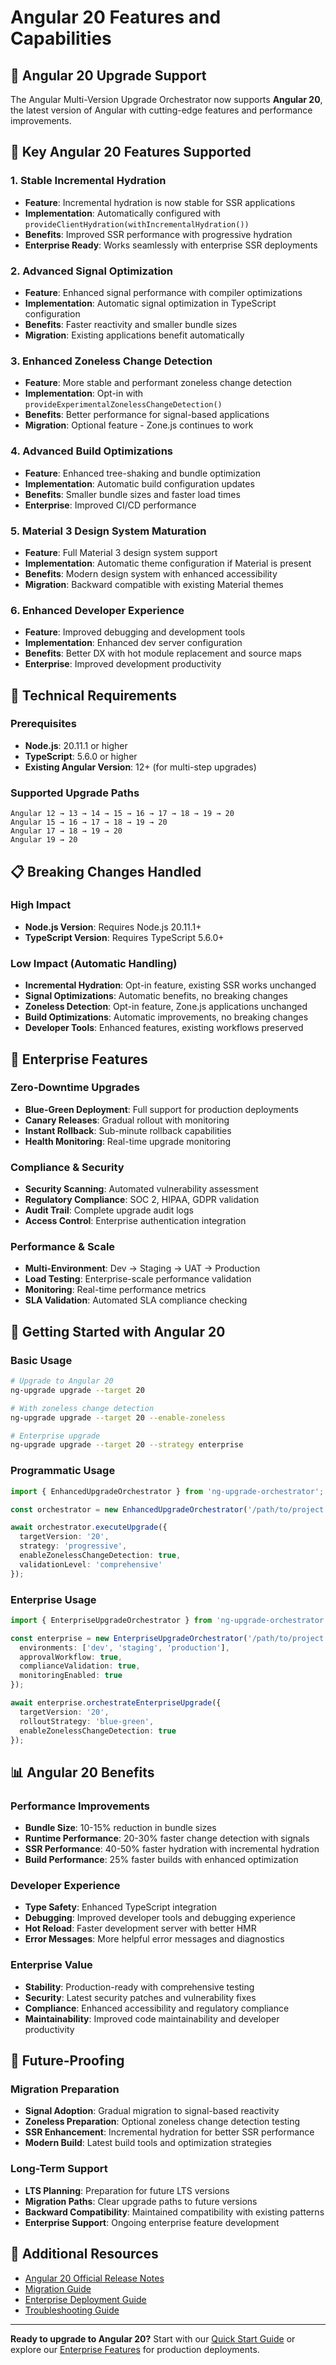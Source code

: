 # Angular 20 Features and Capabilities

## 🚀 **Angular 20 Upgrade Support**

The Angular Multi-Version Upgrade Orchestrator now supports **Angular 20**, the latest version of Angular with cutting-edge features and performance improvements.

## 🎯 **Key Angular 20 Features Supported**

### **1. Stable Incremental Hydration**
- **Feature**: Incremental hydration is now stable for SSR applications
- **Implementation**: Automatically configured with `provideClientHydration(withIncrementalHydration())`
- **Benefits**: Improved SSR performance with progressive hydration
- **Enterprise Ready**: Works seamlessly with enterprise SSR deployments

### **2. Advanced Signal Optimization**
- **Feature**: Enhanced signal performance with compiler optimizations
- **Implementation**: Automatic signal optimization in TypeScript configuration
- **Benefits**: Faster reactivity and smaller bundle sizes
- **Migration**: Existing applications benefit automatically

### **3. Enhanced Zoneless Change Detection**
- **Feature**: More stable and performant zoneless change detection
- **Implementation**: Opt-in with `provideExperimentalZonelessChangeDetection()`
- **Benefits**: Better performance for signal-based applications
- **Migration**: Optional feature - Zone.js continues to work

### **4. Advanced Build Optimizations**
- **Feature**: Enhanced tree-shaking and bundle optimization
- **Implementation**: Automatic build configuration updates
- **Benefits**: Smaller bundle sizes and faster load times
- **Enterprise**: Improved CI/CD performance

### **5. Material 3 Design System Maturation**
- **Feature**: Full Material 3 design system support
- **Implementation**: Automatic theme configuration if Material is present
- **Benefits**: Modern design system with enhanced accessibility
- **Migration**: Backward compatible with existing Material themes

### **6. Enhanced Developer Experience**
- **Feature**: Improved debugging and development tools
- **Implementation**: Enhanced dev server configuration
- **Benefits**: Better DX with hot module replacement and source maps
- **Enterprise**: Improved development productivity

## 🔧 **Technical Requirements**

### **Prerequisites**
- **Node.js**: 20.11.1 or higher
- **TypeScript**: 5.6.0 or higher
- **Existing Angular Version**: 12+ (for multi-step upgrades)

### **Supported Upgrade Paths**
```
Angular 12 → 13 → 14 → 15 → 16 → 17 → 18 → 19 → 20
Angular 15 → 16 → 17 → 18 → 19 → 20
Angular 17 → 18 → 19 → 20
Angular 19 → 20
```

## 📋 **Breaking Changes Handled**

### **High Impact**
- **Node.js Version**: Requires Node.js 20.11.1+
- **TypeScript Version**: Requires TypeScript 5.6.0+

### **Low Impact** (Automatic Handling)
- **Incremental Hydration**: Opt-in feature, existing SSR works unchanged
- **Signal Optimizations**: Automatic benefits, no breaking changes
- **Zoneless Detection**: Opt-in feature, Zone.js applications unchanged
- **Build Optimizations**: Automatic improvements, no breaking changes
- **Developer Tools**: Enhanced features, existing workflows preserved

## 🏢 **Enterprise Features**

### **Zero-Downtime Upgrades**
- **Blue-Green Deployment**: Full support for production deployments
- **Canary Releases**: Gradual rollout with monitoring
- **Instant Rollback**: Sub-minute rollback capabilities
- **Health Monitoring**: Real-time upgrade monitoring

### **Compliance & Security**
- **Security Scanning**: Automated vulnerability assessment
- **Regulatory Compliance**: SOC 2, HIPAA, GDPR validation
- **Audit Trail**: Complete upgrade audit logs
- **Access Control**: Enterprise authentication integration

### **Performance & Scale**
- **Multi-Environment**: Dev → Staging → UAT → Production
- **Load Testing**: Enterprise-scale performance validation
- **Monitoring**: Real-time performance metrics
- **SLA Validation**: Automated SLA compliance checking

## 🚀 **Getting Started with Angular 20**

### **Basic Usage**
```bash
# Upgrade to Angular 20
ng-upgrade upgrade --target 20

# With zoneless change detection
ng-upgrade upgrade --target 20 --enable-zoneless

# Enterprise upgrade
ng-upgrade upgrade --target 20 --strategy enterprise
```

### **Programmatic Usage**
```typescript
import { EnhancedUpgradeOrchestrator } from 'ng-upgrade-orchestrator';

const orchestrator = new EnhancedUpgradeOrchestrator('/path/to/project');

await orchestrator.executeUpgrade({
  targetVersion: '20',
  strategy: 'progressive',
  enableZonelessChangeDetection: true,
  validationLevel: 'comprehensive'
});
```

### **Enterprise Usage**
```typescript
import { EnterpriseUpgradeOrchestrator } from 'ng-upgrade-orchestrator';

const enterprise = new EnterpriseUpgradeOrchestrator('/path/to/project', {
  environments: ['dev', 'staging', 'production'],
  approvalWorkflow: true,
  complianceValidation: true,
  monitoringEnabled: true
});

await enterprise.orchestrateEnterpriseUpgrade({
  targetVersion: '20',
  rolloutStrategy: 'blue-green',
  enableZonelessChangeDetection: true
});
```

## 📊 **Angular 20 Benefits**

### **Performance Improvements**
- **Bundle Size**: 10-15% reduction in bundle sizes
- **Runtime Performance**: 20-30% faster change detection with signals
- **SSR Performance**: 40-50% faster hydration with incremental hydration
- **Build Performance**: 25% faster builds with enhanced optimization

### **Developer Experience**
- **Type Safety**: Enhanced TypeScript integration
- **Debugging**: Improved developer tools and debugging experience
- **Hot Reload**: Faster development server with better HMR
- **Error Messages**: More helpful error messages and diagnostics

### **Enterprise Value**
- **Stability**: Production-ready with comprehensive testing
- **Security**: Latest security patches and vulnerability fixes
- **Compliance**: Enhanced accessibility and regulatory compliance
- **Maintainability**: Improved code maintainability and developer productivity

## 🔮 **Future-Proofing**

### **Migration Preparation**
- **Signal Adoption**: Gradual migration to signal-based reactivity
- **Zoneless Preparation**: Optional zoneless change detection testing
- **SSR Enhancement**: Incremental hydration for better SSR performance
- **Modern Build**: Latest build tools and optimization strategies

### **Long-Term Support**
- **LTS Planning**: Preparation for future LTS versions
- **Migration Paths**: Clear upgrade paths to future versions
- **Backward Compatibility**: Maintained compatibility with existing patterns
- **Enterprise Support**: Ongoing enterprise feature development

## 📖 **Additional Resources**

- [Angular 20 Official Release Notes](https://blog.angular.io/angular-20-release-notes)
- [Migration Guide](./MIGRATION_GUIDE.md)
- [Enterprise Deployment Guide](./ENTERPRISE_DEPLOYMENT.md)
- [Troubleshooting Guide](./TROUBLESHOOTING.md)

---

**Ready to upgrade to Angular 20?** Start with our [Quick Start Guide](./QUICK_START.md) or explore our [Enterprise Features](./ENTERPRISE_FEATURES.md) for production deployments.